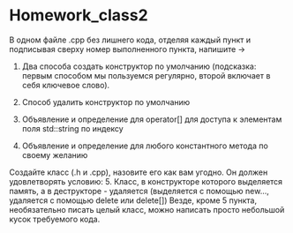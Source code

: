 # Homework_class2
В одном файле .cpp без лишнего кода, отделяя каждый пункт и подписывая сверху номер выполненного пункта, напишите ->

1. Два способа создать конструктор по умолчанию (подсказка: первым способом
мы пользуемся регулярно, второй включает в себя ключевое слово).

2. Способ удалить конструктор по умолчанию

3. Объявление и определение для operator[] для доступа к элементам поля
std::string по индексу

4. Объявление и определение для любого константного метода по своему
желанию

Создайте класс (.h и .cpp), назовите его как вам угодно. Он должен удовлетворять
условию:
5. Класс, в конструкторе которого выделяется память, а в деструкторе - удаляется
(выделяется с помощью new…, удаляется с помощью delete или delete[])
Везде, кроме 5 пункта, необязательно писать целый класс, можно написать просто
небольшой кусок требуемого кода.
